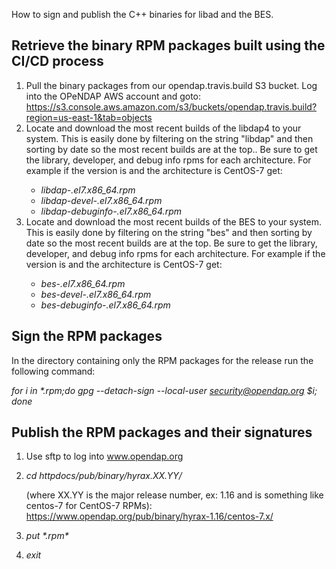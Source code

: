 How to sign and publish the C++ binaries for libad and the BES.

## Retrieve the binary RPM packages built using the CI/CD process

1.  Pull the binary packages from our opendap.travis.build S3 bucket.
    Log into the OPeNDAP AWS account and goto:
    <https://s3.console.aws.amazon.com/s3/buckets/opendap.travis.build?region=us-east-1&tab=objects>
2.  Locate and download the most recent builds of the libdap4 to your
    system. This is easily done by filtering on the string "libdap" and
    then sorting by date so the most recent builds are at the top.. Be
    sure to get the library, developer, and debug info rpms for each
    architecture. For example if the version is <numbers> and the
    architecture is CentOS-7 get:
    - *libdap-<numbers>.el7.x86_64.rpm*
    - *libdap-devel-<numbers>.el7.x86_64.rpm*
    - *libdap-debuginfo-<numbers>.el7.x86_64.rpm*
3.  Locate and download the most recent builds of the BES to your
    system. This is easily done by filtering on the string "bes" and
    then sorting by date so the most recent builds are at the top. Be
    sure to get the library, developer, and debug info rpms for each
    architecture. For example if the version is <numbers> and the
    architecture is CentOS-7 get:
    - *bes-<numbers>.el7.x86_64.rpm*
    - *bes-devel-<numbers>.el7.x86_64.rpm*
    - *bes-debuginfo-<numbers>.el7.x86_64.rpm*

## Sign the RPM packages

In the directory containing only the RPM packages for the release run
the following command:

*for i in \*.rpm;do gpg --detach-sign --local-user security@opendap.org
\$i; done*

## Publish the RPM packages and their signatures

1.  Use sftp to log into www.opendap.org
2.  *cd httpdocs/pub/binary/hyrax.XX.YY/<os-name>*

    (where XX.YY is the major release number, ex: 1.16 and <os-name> is
    something like centos-7 for CentOS-7 RPMs):
    <https://www.opendap.org/pub/binary/hyrax-1.16/centos-7.x/>
3.  *put \*.rpm\**
4.  *exit*